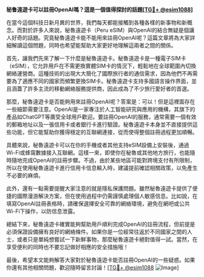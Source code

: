 **秘鲁遠遊卡可以註冊OpenAI嗎？這是一個值得探討的話題[[TG💪+ @esim1088](https://t.me/s/esim1088)]**

在當今這個科技日新月異的世界，我們每天都能接觸到各種各樣的新事物和新概念。而對於許多人來說，秘魯遠遊卡（Peru eSIM）與OpenAI的結合無疑是個讓人好奇的話題。究竟秘魯遠遊卡能不能用來註冊OpenAI呢？這篇文章將為大家詳細解讀這個問題，同時也希望能幫助大家更好地理解這兩者之間的關係。

首先，讓我們先來了解一下什麼是秘魯遠遊卡。秘魯遠遊卡是一種電子SIM卡（eSIM），它允許用戶在不需更換實體SIM卡的情況下，輕鬆地在全球範圍內切換網絡運營商。這種技術的出現大大簡化了國際旅行者的通信需求，因為他們不再需要為了適應不同的國家而頻繁更換SIM卡。秘魯遠遊卡支持多國語言操作界面，並且涵蓋了許多主流的移動網絡服務提供商，因此成為了不少旅行愛好者的首選。

那麼，秘魯遠遊卡是否能夠用來註冊OpenAI呢？答案是：可以！但是這裡面存在一些細節需要注意。OpenAI是一家專注於人工智能研究與應用的機構，其旗下的產品如ChatGPT等廣受全球用戶歡迎。要註冊OpenAI的服務，通常需要一個有效的郵箱地址以及一張信用卡或者銀行卡進行驗證。秘魯遠遊卡本身並不直接提供這些功能，但它能幫助你獲得穩定的互聯網連接，從而使得整個註冊過程更加順暢。

具體來說，秘魯遠遊卡可以在你的手機或者其他支持eSIM設備上安裝後，通過Wi-Fi或蜂窩數據接入互聯網。這樣一來，即使你在秘魯或其他地方旅行，也能隨時隨地完成OpenAI的註冊步驟。不過，由於某些地區可能對跨境支付有所限制，所以在使用秘魯遠遊卡進行信用卡信息輸入時，建議提前確認相關政策，以免產生不必要的麻煩。

此外，還有一點需要提醒大家注意的就是隱私保護問題。雖然秘魯遠遊卡提供了便捷的國際漫游解決方案，但在使用過程中仍需謹慎處理個人敏感信息。比如說，在填寫OpenAI註冊表格時，請確保選擇安全可靠的網絡環境，避免在網吧或公共Wi-Fi下操作，以防信息泄露。

總結下來，秘魯遠遊卡確實能夠幫助用戶順利完成OpenAI的註冊流程，但前提是必須保證設備擁有良好的網絡條件。如果你是一位經常往返於不同國家之間的人士，或者只是單純想嘗試一下新鮮事物，那麼秘魯遠遊卡絕對值得一試。當然，在享受便利的同時也不要忘記做好相應的安全措施哦！

最後，希望本文能夠解答大家對於秘魯遠遊卡能否註冊OpenAI的一些疑惑。如果你還有其他相關問題，歡迎隨時留言討論！[[TG💪+ @esim1088](https://t.me/s/esim1088) ![Image](https://i.postimg.cc/4NQfJmqS/Snipaste-2025-05-13-00-14-12.png)]